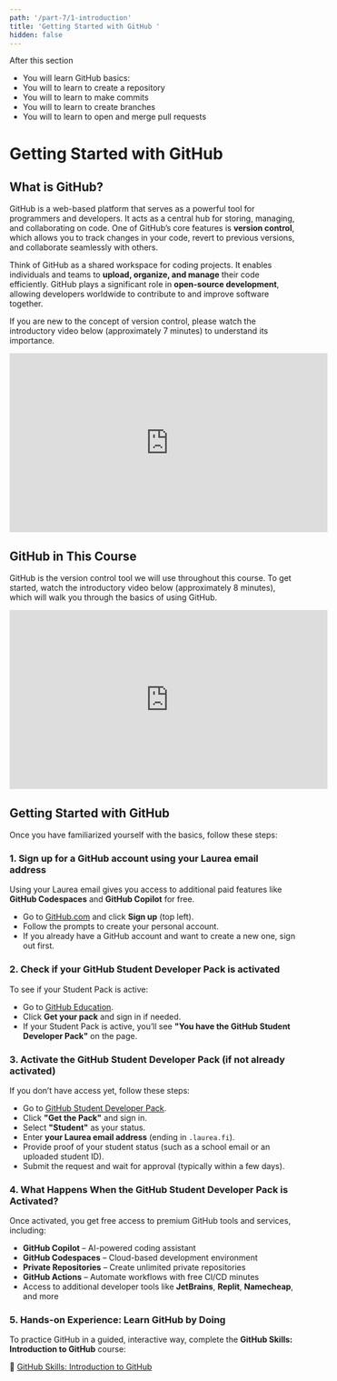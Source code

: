 ```yaml
---
path: '/part-7/1-introduction'
title: 'Getting Started with GitHub '
hidden: false
---
```


<text-box variant='learningObjectives' name='Learning objectives'>

After this section

- You will learn GitHub basics:
- You will to learn to create a repository
- You will to learn to make commits
- You will to learn to create branches
- You will to learn to open and merge pull requests

</text-box>

# Getting Started with GitHub

## What is GitHub?

GitHub is a web-based platform that serves as a powerful tool for programmers and developers. It acts as a central hub for storing, managing, and collaborating on code. One of GitHub’s core features is **version control**, which allows you to track changes in your code, revert to previous versions, and collaborate seamlessly with others.

Think of GitHub as a shared workspace for coding projects. It enables individuals and teams to **upload, organize, and manage** their code efficiently. GitHub plays a significant role in **open-source development**, allowing developers worldwide to contribute to and improve software together.

If you are new to the concept of version control, please watch the introductory video below (approximately 7 minutes) to understand its importance.

<iframe width="560" height="315" src="https://www.youtube.com/embed/Yc8sCSeMhi4?si=AKF0rfVZov6WMolB" title="YouTube video player" frameborder="0" allow="accelerometer; autoplay; clipboard-write; encrypted-media; gyroscope; picture-in-picture; web-share" referrerpolicy="strict-origin-when-cross-origin" allowfullscreen></iframe>

## GitHub in This Course

GitHub is the version control tool we will use throughout this course. To get started, watch the introductory video below (approximately 8 minutes), which will walk you through the basics of using GitHub.

<iframe width="560" height="315" src="https://www.youtube.com/embed/T6o3Ci8Ieag?si=RuGFnVOaA2Fi2ipc" title="YouTube video player" frameborder="0" allow="accelerometer; autoplay; clipboard-write; encrypted-media; gyroscope; picture-in-picture; web-share" referrerpolicy="strict-origin-when-cross-origin" allowfullscreen></iframe>

## Getting Started with GitHub

Once you have familiarized yourself with the basics, follow these steps:

### 1. **Sign up for a GitHub account using your Laurea email address**
Using your Laurea email gives you access to additional paid features like **GitHub Codespaces** and **GitHub Copilot** for free.

- Go to [GitHub.com](https://github.com) and click **Sign up** (top left).
- Follow the prompts to create your personal account.
- If you already have a GitHub account and want to create a new one, sign out first.

### 2. **Check if your GitHub Student Developer Pack is activated**

To see if your Student Pack is active:

- Go to [GitHub Education](https://education.github.com/pack).
- Click **Get your pack** and sign in if needed.
- If your Student Pack is active, you’ll see **"You have the GitHub Student Developer Pack"** on the page.

### 3. **Activate the GitHub Student Developer Pack (if not already activated)**

If you don’t have access yet, follow these steps:

- Go to [GitHub Student Developer Pack](https://education.github.com/pack).
- Click **"Get the Pack"** and sign in.
- Select **"Student"** as your status.
- Enter **your Laurea email address** (ending in `.laurea.fi`).
- Provide proof of your student status (such as a school email or an uploaded student ID).
- Submit the request and wait for approval (typically within a few days).

### 4. **What Happens When the GitHub Student Developer Pack is Activated?**

Once activated, you get free access to premium GitHub tools and services, including:

- **GitHub Copilot** – AI-powered coding assistant
- **GitHub Codespaces** – Cloud-based development environment
- **Private Repositories** – Create unlimited private repositories
- **GitHub Actions** – Automate workflows with free CI/CD minutes
- Access to additional developer tools like **JetBrains**, **Replit**, **Namecheap**, and more

### 5. **Hands-on Experience: Learn GitHub by Doing**

To practice GitHub in a guided, interactive way, complete the **GitHub Skills: Introduction to GitHub** course:

🔗 [GitHub Skills: Introduction to GitHub](https://github.com/skills/introduction-to-github)


